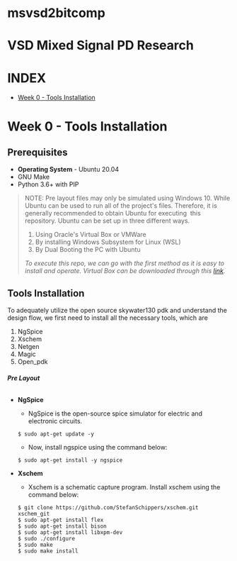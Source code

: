 # msvsd2bitcomp
# VSD Mixed Signal PD Research
# INDEX
* [Week 0 - Tools Installation](#Week-0---Tools-Installation)
# Week 0 - Tools Installation
## **Prerequisites**
* **Operating System** - Ubuntu 20.04
* GNU Make
* Python 3.6+ with PIP
> NOTE: Pre layout files may only be simulated using Windows 10. While Ubuntu can be used to run all of the project's files. Therefore, it is generally recommended to obtain Ubuntu for executing  this repository. Ubuntu can be set up in three different ways.
> 1. Using Oracle's Virtual Box or VMWare
> 2. By installing Windows Subsystem for Linux (WSL)
> 3. By Dual Booting the PC with Ubuntu
> 
> _To execute this repo, we can go with the first method as it is easy to install and operate. Virtual Box can be downloaded through this [link](https://www.virtualbox.org/wiki/Downloads)._

## **Tools Installation**
To adequately utilize the open source skywater130 pdk and understand the design flow, we first need to install all the necessary tools, which are
1. NgSpice
2. Xschem
3. Netgen
4. Magic
5. Open_pdk
###### **Pre Layout**
* **NgSpice**

  - NgSpice is the open-source spice simulator for electric and electronic circuits.
  ```
  $ sudo apt-get update -y
  ```
  - Now, install ngspice using the command below:
  ```
  $ sudo apt-get install -y ngspice
  ```
* **Xschem**
 
  - Xschem is a schematic capture program. Install xschem using the command below:
  ```
  $ git clone https://github.com/StefanSchippers/xschem.git xschem_git
  $ sudo apt-get install flex
  $ sudo apt-get install bison
  $ sudo apt-get install libxpm-dev
  $ sudo ./configure
  $ sudo make
  $ sudo make install
  ```
